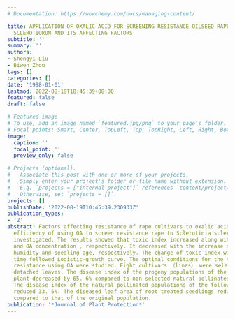 ```yaml
---
# Documentation: https://wowchemy.com/docs/managing-content/

title: APPLICATION OF OXALIC ACID FOR SCREENING RESISTANCE OILSEED RAPE TO SCLEROTINIA
  SCLEROTIORUM AND ITS AFFECTING FACTORS
subtitle: ''
summary: ''
authors:
- Shengyi Liu
- Biwen Zhou
tags: []
categories: []
date: '1998-01-01'
lastmod: 2022-08-19T18:45:39+08:00
featured: false
draft: false

# Featured image
# To use, add an image named `featured.jpg/png` to your page's folder.
# Focal points: Smart, Center, TopLeft, Top, TopRight, Left, Right, BottomLeft, Bottom, BottomRight.
image:
  caption: ''
  focal_point: ''
  preview_only: false

# Projects (optional).
#   Associate this post with one or more of your projects.
#   Simply enter your project's folder or file name without extension.
#   E.g. `projects = ["internal-project"]` references `content/project/deep-learning/index.md`.
#   Otherwise, set `projects = []`.
projects: []
publishDate: '2022-08-19T10:45:39.230933Z'
publication_types:
- '2'
abstract: Factors affecting resistance of rape cultivars to oxalic acid （OA） and the
  efficiency of using OA to screen resistance rape to Sclerotinia sclerotiorum was
  investigated. The results showed that toxic index increased along with temperature
  and OA concentration , respectively. It decreased with the increase of relative
  humidity and seedling age, respectively. The change of toxic index with treatment
  time followed Logistic-growth curve. The optimal conditions for the test of cultivar
  resistance using OA were studied. Eight cultivars （lines） were selected by soaking
  detached leaves. The disease index of the progeny populations of the selected single
  plant decreased by 65. 6% compared to non-selected natural pollinated population.
  The disease index of the natural pollinated populations of the following generation
  reduced 33. 5%. The diseased leaf area of root treated seedlings reduced 1.7% -68%
  compared to that of the original population.
publication: '*Journal of Plant Protection*'
---
```


